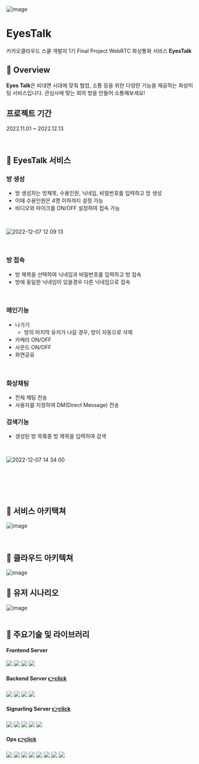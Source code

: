 
![image](https://user-images.githubusercontent.com/73453283/206095042-0c6237e1-bfc8-4915-a6eb-6ace8875befa.png)

# EyesTalk


카카오클라우드 스쿨 개발자 1기 Final Project
WebRTC 화상통화 서비스 **EyesTalk**

## 👀 Overview
**Eyes Talk**은 비대면 시대에 맞춰 협업, 소통 등을 위한 다양한 기능을 제공하는 화상미팅 서비스입니다. 관심사에 맞는 회의 방을 만들어 소통해보세요!

## 프로젝트 기간
2022.11.01 ~ 2022.12.13

<br>

## 👀 EyesTalk 서비스 
### 방 생성
- 방 생성자는 방제목, 수용인원, 닉네임, 비밀번호를 입력하고 방 생성
- 이때 수용인원은 4명 이하까지 설정 가능
- 비디오와 마이크를 ON/OFF 설정하여 접속 가능 
<br>

![2022-12-07 12 09 13](https://user-images.githubusercontent.com/73453283/206078798-8dfda9cd-3511-49e4-b4fa-beb4df76ba91.gif)



<br>

### 방 접속
- 방 제목을 선택하여 닉네임과 비밀번호를 입력하고 방 접속
- 방에 동일한 닉네임이 있을경우 다른 닉네임으로 접속

<br>

### 메인기능
- 나가기
  - 방의 마지막 유저가 나갈 경우, 방이 자동으로 삭제 
- 카메라 ON/OFF
- 사운드 ON/OFF
- 화면공유

<br>

### 화상채팅
- 전체 채팅 전송 
- 사용자를 지정하여 DM(Direct Message) 전송 


### 검색기능
- 생성된 방 목록중 방 제목을 입력하여 검색
<br>

![2022-12-07 14 34 00](https://user-images.githubusercontent.com/73453283/206096994-8b1617a3-c454-4156-a816-aeede4d83856.gif)

<br>

<br>
<br>
<br>

## 👀 서비스 아키택쳐
![image](https://user-images.githubusercontent.com/73453283/206053042-111d4ef5-ed29-408b-8037-224a2d9319b2.png)

<br>

## 👀 클라우드 아키텍쳐
![image](https://user-images.githubusercontent.com/73453283/206058652-2d2d6726-3461-4fd5-b6ab-94778d82ecbe.png)
<br>

## 👀 유저 시나리오
![image](https://user-images.githubusercontent.com/73453283/206053395-d6f99e0c-e5b0-4949-b9c3-8deafa2afd24.png)
<br>
<br>

## 👀 주요기술 및 라이브러리
#### Frontend Server
<img src="https://img.shields.io/badge/javascript-F7DF1E?style=flat-square&logo=javascript&logoColor=black"/> <img src="https://img.shields.io/badge/react-61DAFB?style=flat-square&logo=react&logoColor=black"/> <img src="https://img.shields.io/badge/WebRTC-007396?style=flat-square&logo=webrtc&logoColor=white"/> <img src="https://img.shields.io/badge/Socket.Io-010101?style=flat-square&logo=Socket.IO&logoColor=white"/>

#### Backend Server [👉click](https://github.com/muji-StudyRoom/spring-back)
<img src="https://img.shields.io/badge/springboot-6DB33F?style=flat-square&logo=SpringBoot&logoColor=white"/> <img src="https://img.shields.io/badge/Swagger:3.0-47A248?style=flat-square&logo=Swagger&logoColor=white"/> <img src="https://img.shields.io/badge/JPA-F05032?style=flat-square&logoColor=white"> <img src="https://img.shields.io/badge/MariaDB-007396?style=flat-square&logo=mariadb&logoColor=white"/> 

#### Signarling Server [👉click](https://github.com/muji-StudyRoom/server-python)
<img src="https://img.shields.io/badge/python-3776AB?style=flat-square&logo=python&logoColor=white"> <img src="https://img.shields.io/badge/flask-000000?style=flat-square&logo=flask&logoColor=white"> <img src="https://img.shields.io/badge/Redis-F80000?style=flat-square&logo=Redis&logoColor=white"> <img src="https://img.shields.io/badge/Socket.Io-010101?style=flat-square&logo=Socket.IO&logoColor=white"/> <img src="https://img.shields.io/badge/Elasticsearch-7952B3?style=flat-square&logo=Elasticsearch&logoColor=white"/>

#### Ops   [👉click](https://github.com/muji-StudyRoom/eyestalk-manifest)
<img src="https://img.shields.io/badge/Docker-2CA5E0?style=flat-square&logo=docker&logoColor=white"/> <img src="https://img.shields.io/badge/GitHub_Actions-2088FF?style=flat-square&logo=github-actions&logoColor=white"/> <img src="https://img.shields.io/badge/Kustomize-007396?style=flat-square&logo=#FF9900&logoColor=white"/> <img src="https://img.shields.io/badge/ArgoCD-EF7B4D?style=flat-square&logo=Argo&logoColor=white"/> <img src="https://img.shields.io/badge/Amazon CloudWatch-FF4F8B?style=flat-square&logo=Amazon CloudWatch&logoColor=white"/> <img src="https://img.shields.io/badge/Amazon EKS-000000?style=flat-square&logo=Amazon-EKS&logoColor=white"/> <img src="https://img.shields.io/badge/Amazon ECS-FF9900?style=flat-square&logo=Amazon ECS&logoColor=white"/> <img src="https://img.shields.io/badge/Kibana-7952B3?style=flat-square&logo=Kibana&logoColor=white"/> 


